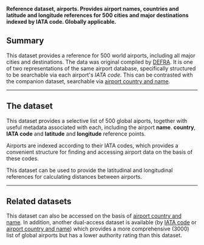 **Reference dataset, airports. Provides airport names, countries and
latitude and longitude references for 500 cities and major destinations
indexed by IATA code. Globally applicable.**

## Summary

This dataset provides a reference for 500 world airports, including all
major cities and destinations. The data was original compiled by
[DEFRA](DEFRA_DECC). It is one of two representations of the same
airport database, specifically structured to be searchable via each
airport's *IATA code*. This can be contrasted with the companion
dataset, searchable via [airport country and name](Airports_by_country).

-----

## The dataset

This dataset provides a selective list of 500 global aiports, together
with useful metadata associated with each, including the airport
**name**. **country**, **IATA code** and **latitude** and **longitude**
reference points.

Airports are indexed according to their IATA codes, which provides a
convenient structure for finding and accessing airport data on the basis
of these codes.

This dataset can be used to provide the latitudinal and longitudinal
references for calculating distances between airports.

-----

## Related datasets

This dataset can also be accessed on the basis of [airport country and
name](Airports_by_country). In addition, another dual-access dataset is
available (by [IATA code](All_airports_by_code) or [airport country and
name](All_airports_by_country)) which provides a more comprehensive
(3000) list of global airports but has a lower authority rating than
this dataset.
